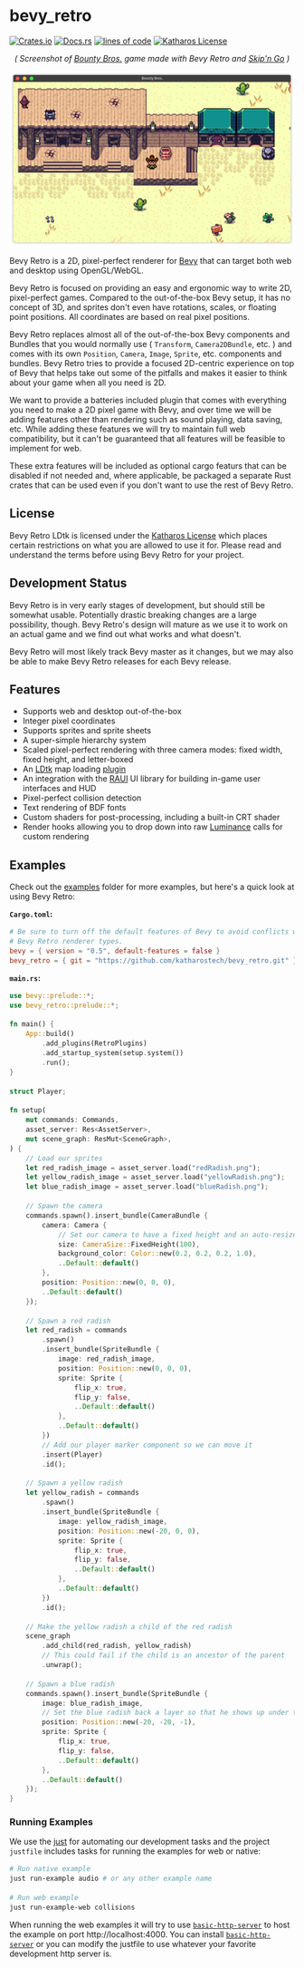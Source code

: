 # bevy_retro

[![Crates.io](https://img.shields.io/crates/v/bevy_retro.svg)](https://crates.io/crates/bevy_retro)
[![Docs.rs](https://docs.rs/bevy_retro/badge.svg)](https://docs.rs/bevy_retro)
[![lines of code](https://tokei.rs/b1/github/katharostech/bevy_retro?category=code)](https://github.com/katharostech/bevy_retro)
[![Katharos License](https://img.shields.io/badge/License-Katharos-blue)](https://github.com/katharostech/katharos-license)

<div align="center">
    <em>( Screenshot of <a href="https://katharostech.com/post/bounty-bros-on-web">Bounty Bros.</a> game made with Bevy Retro and <a href="https://github.com/katharostech/skipngo">Skip'n Go</a> )</em>
</div>

![bounty bros game screenshot](./doc/bounty_bros.png)

[skipngo]:  https://github.com/katharostech/skipngo

Bevy Retro is a 2D, pixel-perfect renderer for [Bevy] that can target both web and desktop using
OpenGL/WebGL.

[Bevy]: https://bevyengine.org

Bevy Retro is focused on providing an easy and ergonomic way to write 2D, pixel-perfect games.
Compared to the out-of-the-box Bevy setup, it has no concept of 3D, and sprites don't even have
rotations, scales, or floating point positions. All coordinates are based on real pixel
positions.

Bevy Retro replaces almost all of the out-of-the-box Bevy components and Bundles that you would
normally use ( `Transform`, `Camera2DBundle`, etc. ) and comes with its own `Position`,
`Camera`, `Image`, `Sprite`, etc. components and bundles. Bevy Retro tries to provide a focused
2D-centric experience on top of Bevy that helps take out some of the pitfalls and makes it
easier to think about your game when all you need is 2D.

We want to provide a batteries included plugin that comes with everything you need to make a 2D
pixel game with Bevy, and over time we will be adding features other than rendering such as
sound playing, data saving, etc. While adding these features we will try to maintain full web
compatibility, but it can't be guaranteed that all features will be feasible to implement for
web.

These extra features will be included as optional cargo featurs that can be disabled if not
needed and, where applicable, be packaged a separate Rust crates that can be used even if you
don't want to use the rest of Bevy Retro.

## License

Bevy Retro LDtk is licensed under the [Katharos License][k_license] which places certain
restrictions on what you are allowed to use it for. Please read and understand the terms before
using Bevy Retro for your project.

[k_license]: https://github.com/katharostech/katharos-license

## Development Status

Bevy Retro is in very early stages of development, but should still be somewhat usable.
Potentially drastic breaking changes are a large possibility, though. Bevy Retro's design will
mature as we use it to work on an actual game and we find out what works and what doesn't.

Bevy Retro will most likely track Bevy master as it changes, but we may also be able to make
Bevy Retro releases for each Bevy release.

## Features

- Supports web and desktop out-of-the-box
- Integer pixel coordinates
- Supports sprites and sprite sheets
- A super-simple hierarchy system
- Scaled pixel-perfect rendering with three camera modes: fixed width, fixed height, and
  letter-boxed
- An [LDtk](https://ldtk.io) map loading [plugin](./plugins/bevy_retro_ldtk)
- An integration with the [RAUI] UI library for building in-game user interfaces and HUD
- Pixel-perfect collision detection
- Text rendering of BDF fonts
- Custom shaders for post-processing, including a built-in CRT shader
- Render hooks allowing you to drop down into raw [Luminance] calls for custom rendering

[luminance]: https://github.com/phaazon/luminance-rs

[RAUI]: https://raui-labs.github.io/raui/

## Examples

Check out the [examples] folder for more examples, but here's a quick look at using Bevy Retro:

[examples]: https://github.com/katharostech/bevy_retro/tree/master/examples

**`Cargo.toml`:**

```toml
# Be sure to turn off the default features of Bevy to avoid conflicts with the
# Bevy Retro renderer types.
bevy = { version = "0.5", default-features = false }
bevy_retro = { git = "https://github.com/katharostech/bevy_retro.git" }
```

**`main.rs`:**

```rust
use bevy::prelude::*;
use bevy_retro::prelude::*;

fn main() {
    App::build()
        .add_plugins(RetroPlugins)
        .add_startup_system(setup.system())
        .run();
}

struct Player;

fn setup(
    mut commands: Commands,
    asset_server: Res<AssetServer>,
    mut scene_graph: ResMut<SceneGraph>,
) {
    // Load our sprites
    let red_radish_image = asset_server.load("redRadish.png");
    let yellow_radish_image = asset_server.load("yellowRadish.png");
    let blue_radish_image = asset_server.load("blueRadish.png");

    // Spawn the camera
    commands.spawn().insert_bundle(CameraBundle {
        camera: Camera {
            // Set our camera to have a fixed height and an auto-resized width
            size: CameraSize::FixedHeight(100),
            background_color: Color::new(0.2, 0.2, 0.2, 1.0),
            ..Default::default()
        },
        position: Position::new(0, 0, 0),
        ..Default::default()
    });

    // Spawn a red radish
    let red_radish = commands
        .spawn()
        .insert_bundle(SpriteBundle {
            image: red_radish_image,
            position: Position::new(0, 0, 0),
            sprite: Sprite {
                flip_x: true,
                flip_y: false,
                ..Default::default()
            },
            ..Default::default()
        })
        // Add our player marker component so we can move it
        .insert(Player)
        .id();

    // Spawn a yellow radish
    let yellow_radish = commands
        .spawn()
        .insert_bundle(SpriteBundle {
            image: yellow_radish_image,
            position: Position::new(-20, 0, 0),
            sprite: Sprite {
                flip_x: true,
                flip_y: false,
                ..Default::default()
            },
            ..Default::default()
        })
        .id();

    // Make the yellow radish a child of the red radish
    scene_graph
        .add_child(red_radish, yellow_radish)
        // This could fail if the child is an ancestor of the parent
        .unwrap();

    // Spawn a blue radish
    commands.spawn().insert_bundle(SpriteBundle {
        image: blue_radish_image,
        // Set the blue radish back a layer so that he shows up under the other two
        position: Position::new(-20, -20, -1),
        sprite: Sprite {
            flip_x: true,
            flip_y: false,
            ..Default::default()
        },
        ..Default::default()
    });
}
```
### Running Examples

We use the [just] for automating our development tasks and the project `justfile` includes tasks
for running the examples for web or native:

```bash
# Run native example
just run-example audio # or any other example name

# Run web example
just run-example-web collisions
```

When running the web examples it will try to use [`basic-http-server`] to host the example on
port http://localhost:4000. You can install [`basic-http-server`] or you can modify the justfile
to use whatever your favorite development http server is.

[just]: https://github.com/casey/just

[`basic-http-server`]: https://github.com/brson/basic-http-server
